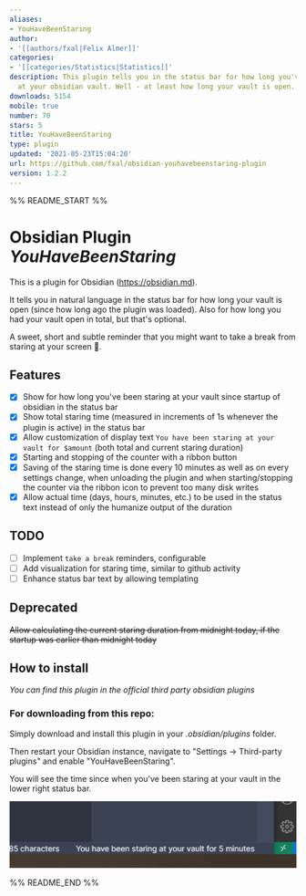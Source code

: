```yaml
---
aliases:
- YouHaveBeenStaring
author:
- '[[authors/fxal|Felix Almer]]'
categories:
- '[[categories/Statistics|Statistics]]'
description: This plugin tells you in the status bar for how long you've been staring
  at your obsidian vault. Well - at least how long your vault is open.
downloads: 5154
mobile: true
number: 70
stars: 5
title: YouHaveBeenStaring
type: plugin
updated: '2021-05-23T15:04:20'
url: https://github.com/fxal/obsidian-youhavebeenstaring-plugin
version: 1.2.2
---
```


%% README_START %%

# Obsidian Plugin *YouHaveBeenStaring*

This is a plugin for Obsidian (https://obsidian.md).

It tells you in natural language in the status bar for how long your vault is open (since how long ago the plugin was loaded). Also for how long you had your vault open in total, but that's optional.

A sweet, short and subtle reminder that you might want to take a break from staring at your screen 🧐.

## Features
- [x] Show for how long you've been staring at your vault since startup of obsidian in the status bar
- [x] Show total staring time (measured in increments of 1s whenever the plugin is active) in the status bar
- [x] Allow customization of display text `You have been staring at your vault for $amount` (both total and current staring duration)
- [x] Starting and stopping of the counter with a ribbon button
- [x] Saving of the staring time is done every 10 minutes as well as on every settings change, when unloading the plugin and when starting/stopping the counter via the ribbon icon to prevent too many disk writes
- [x] Allow actual time (days, hours, minutes, etc.) to be used in the status text instead of only the humanize output of the duration

## TODO
- [ ] Implement `take a break` reminders, configurable
- [ ] Add visualization for staring time, similar to github activity
- [ ] Enhance status bar text by allowing templating

## Deprecated
~~Allow calculating the current staring duration from midnight today, if the startup was earlier than midnight today~~

## How to install
*You can find this plugin in the official third party obsidian plugins*

### For downloading from this repo:

Simply download and install this plugin in your *.obsidian/plugins* folder.

Then restart your Obsidian instance, navigate to "Settings -> Third-party plugins" and enable "YouHaveBeenStaring".

You will see the time since when you've been staring at your vault in the lower right status bar.

![](https://raw.githubusercontent.com/fxal/obsidian-youhavebeenstaring-plugin/HEAD/screenshot.png)


%% README_END %%